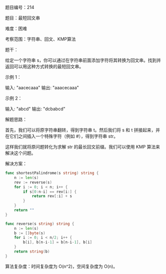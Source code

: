 题目编号：214

题目：最短回文串

难度：困难

考察范围：字符串、回文、KMP算法

题干：

给定一个字符串 s，你可以通过在字符串前面添加字符将其转换为回文串。找到并返回可以用这种方式转换的最短回文串。

示例 1：

输入: "aacecaaa"
输出: "aaacecaaa"

示例 2：

输入: "abcd"
输出: "dcbabcd"

解题思路：

首先，我们可以将原字符串翻转，得到字符串 t。然后我们将 s 和 t 拼接起来，并在它们之间插入一个特殊字符（例如 #），得到字符串 str。

这样我们就将原问题转化为求解 str 的最长回文前缀。我们可以使用 KMP 算法来解决这个问题。

解决方案：

```go
func shortestPalindrome(s string) string {
    n := len(s)
    rev := reverse(s)
    for i := 0; i < n; i++ {
        if s[0:n-i] == rev[i:] {
            return rev[:i] + s
        }
    }
    return ""
}

func reverse(s string) string {
    n := len(s)
    b := []byte(s)
    for i := 0; i < n/2; i++ {
        b[i], b[n-i-1] = b[n-i-1], b[i]
    }
    return string(b)
}
```

算法复杂度：时间复杂度为 O(n^2)，空间复杂度为 O(n)。